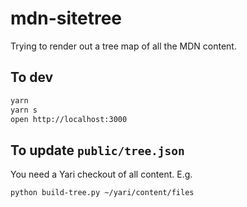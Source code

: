# mdn-sitetree

Trying to render out a tree map of all the MDN content.

## To dev

```bash
yarn
yarn s
open http://localhost:3000
```

## To update `public/tree.json`

You need a Yari checkout of all content. E.g.

```bash
python build-tree.py ~/yari/content/files
```
